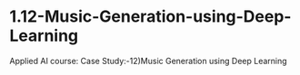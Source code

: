 # 1.12-Music-Generation-using-Deep-Learning
Applied AI course: Case Study:-12)Music Generation using Deep Learning
